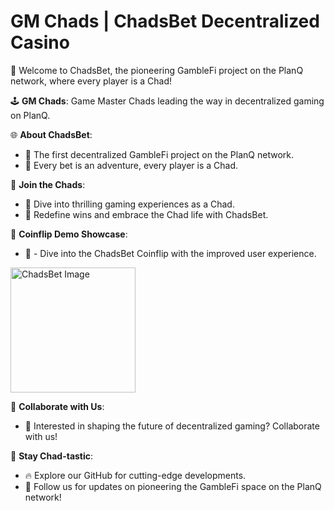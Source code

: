 # GM Chads | ChadsBet Decentralized Casino

🎲 Welcome to ChadsBet, the pioneering GambleFi project on the PlanQ network, where every player is a Chad!

🕹️ **GM Chads**: Game Master Chads leading the way in decentralized gaming on PlanQ.

🌐 **About ChadsBet**:
- 🚀 The first decentralized GambleFi project on the PlanQ network.
- 🎰 Every bet is an adventure, every player is a Chad.

👊 **Join the Chads**:
- 💎 Dive into thrilling gaming experiences as a Chad.
- 🌟 Redefine wins and embrace the Chad life with ChadsBet.

🤳 **Coinflip Demo Showcase**:
- 📱  - Dive into the ChadsBet Coinflip with the improved user experience.

<img src="https://aquamarine-afraid-elk-411.mypinata.cloud/ipfs/QmUSBwex1mpZvEvcpHuhmSXZyEf72YAgCJys2ChLQxqmfg" alt="ChadsBet Image" title="ChadsBet Image" width="200" height="200" >


🤝 **Collaborate with Us**:
- 👀 Interested in shaping the future of decentralized gaming? Collaborate with us!

🚀 **Stay Chad-tastic**:
- 🔥 Explore our GitHub for cutting-edge developments.
- 📢 Follow us for updates on pioneering the GambleFi space on the PlanQ network!


